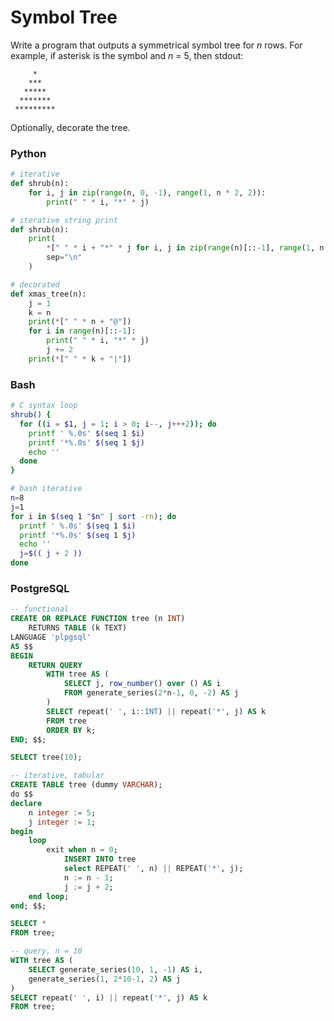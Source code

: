 # Symbol Tree
Write a program that outputs a symmetrical symbol tree for *n* rows. For example, if asterisk is the symbol and *n* = 5, then stdout:

         *
        ***
       *****
      *******
     *********

Optionally, decorate the tree.

### Python
```python
# iterative
def shrub(n):
    for i, j in zip(range(n, 0, -1), range(1, n * 2, 2)):
        print(" " * i, "*" * j)

# iterative string print
def shrub(n):
    print(
        *[" " * i + "*" * j for i, j in zip(range(n)[::-1], range(1, n * 2, 2))],
        sep="\n"
    )

# decorated
def xmas_tree(n):
    j = 1
    k = n
    print(*[" " * n + "@"])
    for i in range(n)[::-1]:
        print(" " * i, "*" * j)
        j += 2
    print(*[" " * k + "|"])
```

### Bash
```bash
# C syntax loop
shrub() {
  for ((i = $1, j = 1; i > 0; i--, j+++2)); do
    printf ' %.0s' $(seq 1 $i)
    printf '*%.0s' $(seq 1 $j)
    echo ''
  done
}

# bash iterative
n=8
j=1
for i in $(seq 1 "$n" | sort -rn); do
  printf ' %.0s' $(seq 1 $i)
  printf '*%.0s' $(seq 1 $j)
  echo ''
  j=$(( j + 2 ))
done
```

### PostgreSQL
```sql
-- functional
CREATE OR REPLACE FUNCTION tree (n INT)
	RETURNS TABLE (k TEXT)
LANGUAGE 'plpgsql'
AS $$
BEGIN
	RETURN QUERY
		WITH tree AS (
			SELECT j, row_number() over () AS i
			FROM generate_series(2*n-1, 0, -2) AS j
		)
		SELECT repeat(' ', i::INT) || repeat('*', j) AS k
		FROM tree
		ORDER BY k;
END; $$;

SELECT tree(10);

-- iterative, tabular
CREATE TABLE tree (dummy VARCHAR);
do $$
declare
	n integer := 5;
	j integer := 1;
begin
	loop
		exit when n = 0;
			INSERT INTO tree
			select REPEAT(' ', n) || REPEAT('*', j);
			n := n - 1;
			j := j + 2;
	end loop;
end; $$;

SELECT *
FROM tree;

-- query, n = 10
WITH tree AS (
	SELECT generate_series(10, 1, -1) AS i,
	generate_series(1, 2*10-1, 2) AS j
)
SELECT repeat(' ', i) || repeat('*', j) AS k
FROM tree;
```
